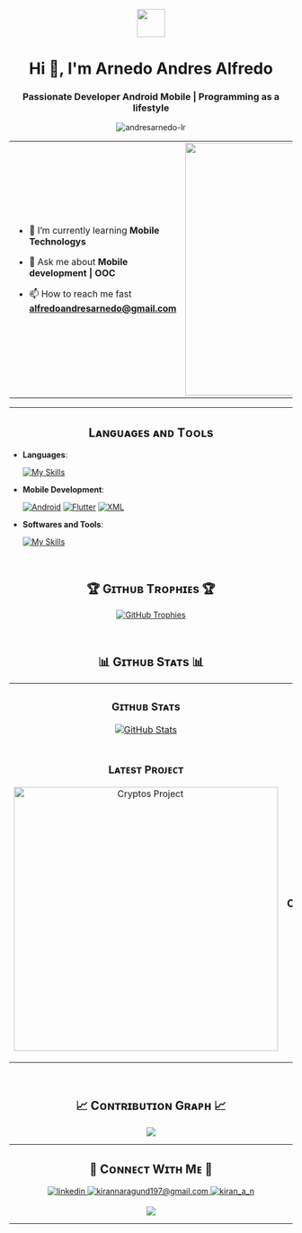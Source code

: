 <!--Banner-->


<p align="center"><picture align="center"><img align="center" src = "https://github.com/7oSkaaa/7oSkaaa/blob/main/Images/about_me.gif?raw=true" width = 50px></picture></p>
<h1 align="center">Hi 👋, I'm Arnedo Andres Alfredo</h1>
<h3 align="center">Passionate Developer Android Mobile | Programming as a lifestyle </h3>
<p align="center"> <img src="https://komarev.com/ghpvc/?username=andresarnedo-lr&label=Profile%20views&color=0e75b6&style=flat" alt="andresarnedo-lr" /> </p>

<table align="center">
<tr border="none">
<td width="50%" align="left">
  
- 🌱 I’m currently learning **Mobile Technologys**

- 💬 Ask me about **Mobile development | OOC**

- 📫 How to reach me fast **alfredoandresarnedo@gmail.com**


</td>
<td width="50%" align="center">

  <img align="center" alt="Coding" width="450" src="https://repository-images.githubusercontent.com/588181932/">

  
  </td>
</tr>
</table>

---

<!--Languages and Tools Section-->       
<h2 align="center">Lᴀɴɢᴜᴀɢᴇs ᴀɴᴅ Tᴏᴏʟs</h2> 

- **Languages**:

   [![My Skills](https://skillicons.dev/icons?i=dart,kotlin)](https://skillicons.dev) 
  
  
- **Mobile Development**:

   [![Android](https://img.shields.io/badge/Android-3DDC84?logo=android&logoColor=white)](#) [![Flutter](https://img.shields.io/badge/Flutter-02569B?logo=flutter&logoColor=fff)](#) [![XML](https://img.shields.io/badge/XML-767C52?logo=xml&logoColor=fff)](#)






- **Softwares and Tools**:

   [![My Skills](https://skillicons.dev/icons?i=git,github,androidstudio,firebase,gradle)](https://skillicons.dev)
</p>
<br />


<!--Trophies Section-->   
<h2 align="center">🏆 Gɪᴛʜᴜʙ Tʀᴏᴘʜɪᴇs 🏆</h2>
<p align="center">
  <a href="https://github.com/andresarnedo-lr/github-profile-trophy">
    <img src="https://github-profile-trophy.vercel.app/?username=andresarnedo-lr&row=2&column=6&margin-w=20&margin-h=20" alt="GitHub Trophies">
  </a>
</p>
<br />

<!--Github stats Table--> 
<h2 align="center">📊 Gɪᴛʜᴜʙ Sᴛᴀᴛs 📊</h2>

<table width="100%">
  <tr>
    <td width="50%">
      <h3 align="center"><strong>Gɪᴛʜᴜʙ Sᴛᴀᴛs</strong></h3>
      <p align="center">
        <a href="https://github.com/andresarnedo-lr">
          <img align="center" src="https://github-readme-stats.vercel.app/api?username=andresarnedo-lr&count_private=true&show_icons=true&theme=nightowl" alt="GitHub Stats" />
        </a>
      </p>
    </td>
    <td width="50%">
      <h3 align="center"><strong>Sᴛʀᴇᴀᴋ Sᴛᴀᴛs</strong></h3>
      <p align="center">
        <a href="https://github.com/andresarnedo-lr">
          <img align="center" src="https://streak-stats.demolab.com?user=andresarnedo-lr&theme=nightowl" alt="Streak Stats" />
        </a>
      </p>
    </td>
  </tr>
  <tr>
    <td width="50%">
      <h3 align="center"><strong>Lᴀᴛᴇsᴛ Pʀᴏᴊᴇᴄᴛ</strong></h3>
      <p align="center">
        <a href="https://github.com/andresarnedo-lr/cryptos">
          <img align="center" width="470" src="https://github-readme-stats.vercel.app/api/pin/?username=andresarnedo-lr&repo=cryptos&theme=nightowl&show_owner=true" alt="Cryptos Project" />
        </a>
      </p>
    </td>
    <td width="50%">
      <h3 align="center"><strong>Tᴏᴘ Cᴏɴᴛʀɪʙᴜᴛɪᴏɴs</strong></h3>
      <p align="center">
        <a href="https://github.com/andresarnedo-lr">
          <img align="center" src="https://github-contributor-stats.vercel.app/api?username=andresarnedo-lr&limit=3&theme=nightowl&show_owner=true&combine_all_yearly_contributions=true" alt="Top Repo" />
        </a>
      </p>
    </td>
  </tr>
</table>
<br />

<!--Contribution Graph-->
<h2 align="center">📈 Cᴏɴᴛʀɪʙᴜᴛɪᴏɴ Gʀᴀᴘʜ 📈</h2>
<div align="center">
    <img src="https://github-readme-activity-graph.vercel.app/graph?username=andresarnedo-lr&bg_color=011627&color=79d3c3&line=c792ea&point=ffeb95&area=true&hide_border=false" border-radius="15">
</div>

---

<!--Contact Section--> 

<h2 align="center">🤝 Cᴏɴɴᴇᴄᴛ Wɪᴛʜ Mᴇ 🤝 </h2>
<div align="center">
 <a href="https://www.linkedin.com/in/andres-arnedo/" target="_blank">
<img src=https://img.shields.io/badge/linkedin-%231E77B5.svg?&style=for-the-badge&logo=linkedin&logoColor=white alt=linkedin style="margin-bottom: 5px;" />
</a>
  
<a href="mailto:alfredoandresarnedo@gmail.com" target="_blank">
<img src="https://img.shields.io/badge/Gmail-D14836?style=for-the-badge&logo=gmail&logoColor=white" alt=kirannaragund197@gmail.com mail style="margin-bottom: 5px;" />
</a>

<a href="https://www.instagram.com/andresarnedo98" target="_blank">
<img src=https://img.shields.io/badge/Instagram-E4405F?style=for-the-badge&logo=instagram&logoColor=white alt=kiran_a_n Instagram style="margin-bottom: 5px;" />
</a>

</div>

<!--Footer--> 
<p align="center">
  <img src="https://capsule-render.vercel.app/api?type=waving&color=gradient&height=65&section=footer"/>
</p>

------
